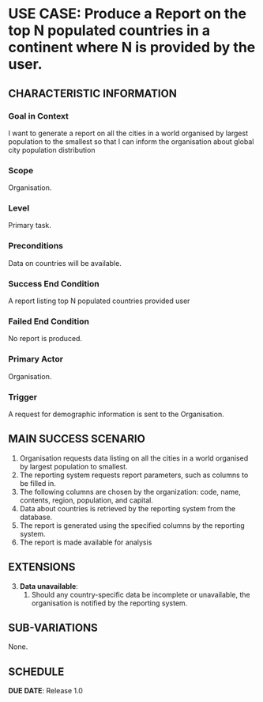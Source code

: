 # USE CASE: Produce a Report on the top N populated countries in a continent where N is provided by the user.

## CHARACTERISTIC INFORMATION

### Goal in Context

I want to generate a report on all the cities in a world organised by largest population to the smallest so that I can inform the organisation about global city population distribution

### Scope

Organisation.

### Level

Primary task.

### Preconditions

Data on countries will be available.

### Success End Condition

A report listing top N populated countries provided user

### Failed End Condition

No report is produced.

### Primary Actor

Organisation.

### Trigger

A request for demographic information is sent to the Organisation.

## MAIN SUCCESS SCENARIO

1. Organisation requests data listing on all the cities in a world organised by largest population to smallest.
2. The reporting system requests report parameters, such as columns to be filled in.
3. The following columns are chosen by the organization: code, name, contents, region, population, and capital.
4. Data about countries is retrieved by the reporting system from the database.
5. The report is generated using the specified columns by the reporting system.
6. The report is made available for analysis
## EXTENSIONS

3. **Data unavailable**:
    1. Should any country-specific data be incomplete or unavailable, the organisation is notified by the reporting system.

## SUB-VARIATIONS

None.

## SCHEDULE

**DUE DATE**: Release 1.0